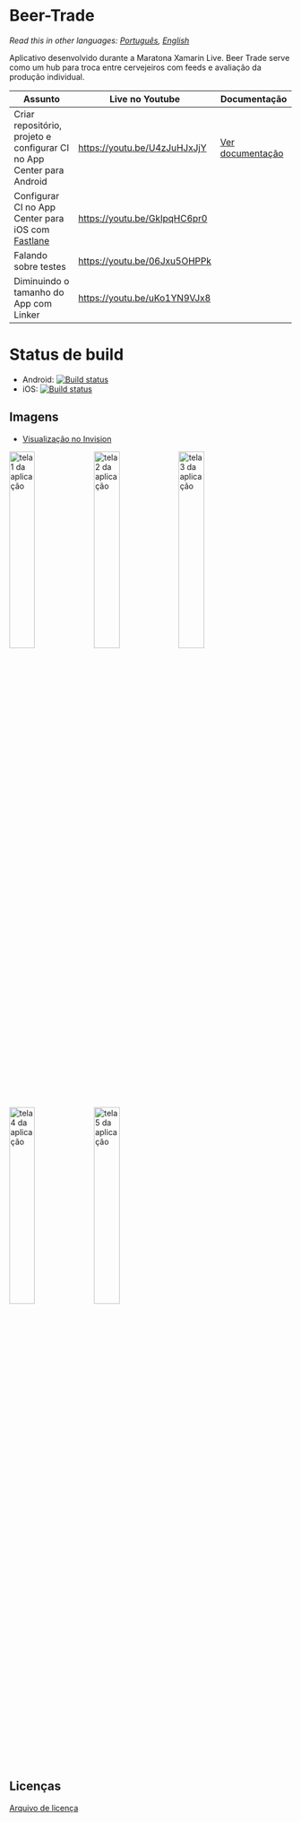# Beer-Trade

*Read this in other languages: [Português](README.md), [English](README.en.md)*

Aplicativo desenvolvido durante a Maratona Xamarin Live.
Beer Trade serve como um hub para troca entre cervejeiros com feeds e avaliação da produção individual.

|                           Assunto                                            |        Live no Youtube            |        Documentação          |
|------------------------------------------------------------------------------|-----------------------------------|------------------------------|
|Criar repositório, projeto e configurar CI no App Center para Android         |https://youtu.be/U4zJuHJxJjY       |	  [Ver documentação](docs/1-AndroidCI.md)    |
|Configurar CI no App Center para iOS com [Fastlane](https://github.com/fastlane/fastlane)|https://youtu.be/GkIpqHC6pr0       |	                      |
|Falando sobre testes                                                          |https://youtu.be/06Jxu5OHPPk       |          |
|Diminuindo o tamanho do App com Linker                                        |https://youtu.be/uKo1YN9VJx8       |          |

# Status de build
- Android: [![Build status](https://build.appcenter.ms/v0.1/apps/1f81f5fb-c5ab-4d55-aa80-573fe060d6cc/branches/master/badge)](https://appcenter.ms)
- iOS: [![Build status](https://build.appcenter.ms/v0.1/apps/3884c1b0-97b3-42f9-998d-cda75152757b/branches/master/badge)](https://appcenter.ms)

## Imagens
- [Visualização no Invision](https://projects.invisionapp.com/share/QJDEO20ZR#/screens)

<img alt="tela 1 da aplicação" width="30%" src="https://s3.invisionapp-cdn.com/storage.invisionapp.com/screens/thumbnails/252534372.png?x-amz-meta-iv=1&response-cache-control=max-age%3D2419200&x-amz-meta-mdi=7&x-amz-meta-ck=f22c363a84aeb55f1c6003cafb836739&AWSAccessKeyId=AKIAJFUMDU3L6GTLUDYA&Expires=1559347200&Signature=%2FVkmhwOrVcs11z0dtupFUdMR0QA%3D" /><img alt="tela 2 da aplicação" width="30%" src="https://s3.invisionapp-cdn.com/storage.invisionapp.com/screens/thumbnails/252534371.png?x-amz-meta-iv=1&response-cache-control=max-age%3D2419200&x-amz-meta-mdi=7&x-amz-meta-ck=f22c363a84aeb55f1c6003cafb836739&AWSAccessKeyId=AKIAJFUMDU3L6GTLUDYA&Expires=1559347200&Signature=92TfSfS%2BM%2FvgcE6aSEWXE%2FTssiQ%3D" /><img alt="tela 3 da aplicação" width="30%" src="https://s3.invisionapp-cdn.com/storage.invisionapp.com/screens/thumbnails/252534373.png?x-amz-meta-iv=1&response-cache-control=max-age%3D2419200&x-amz-meta-mdi=7&x-amz-meta-ck=f22c363a84aeb55f1c6003cafb836739&AWSAccessKeyId=AKIAJFUMDU3L6GTLUDYA&Expires=1559347200&Signature=W5r3DZYYPmFgxWDd%2FDMxjyRFpCs%3D" />
<img alt="tela 4 da aplicação" width="30%" src="https://s3.invisionapp-cdn.com/storage.invisionapp.com/screens/thumbnails/252534369.png?x-amz-meta-iv=1&response-cache-control=max-age%3D2419200&x-amz-meta-mdi=7&x-amz-meta-ck=f22c363a84aeb55f1c6003cafb836739&AWSAccessKeyId=AKIAJFUMDU3L6GTLUDYA&Expires=1559347200&Signature=bGeRxST5L8JRQ1cexqn%2FsgYYrhk%3D" /><img alt="tela 5 da aplicação" width="30%" src="https://s3.invisionapp-cdn.com/storage.invisionapp.com/screens/thumbnails/252534370.png?x-amz-meta-iv=1&response-cache-control=max-age%3D2419200&x-amz-meta-mdi=7&x-amz-meta-ck=f22c363a84aeb55f1c6003cafb836739&AWSAccessKeyId=AKIAJFUMDU3L6GTLUDYA&Expires=1559347200&Signature=ClYkRudEQLllox%2BPgZ%2FNXAb2SLk%3D" />

## Licenças
[Arquivo de licença](LICENSE)
